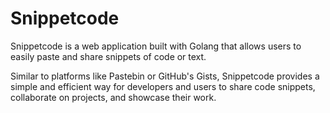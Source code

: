 # Snippetcode

Snippetcode is a web application built with Golang that allows users to easily paste and share snippets of code or text.

Similar to platforms like Pastebin or GitHub's Gists, Snippetcode provides a simple and efficient way for developers and users to share code snippets, collaborate on projects, and showcase their work.
